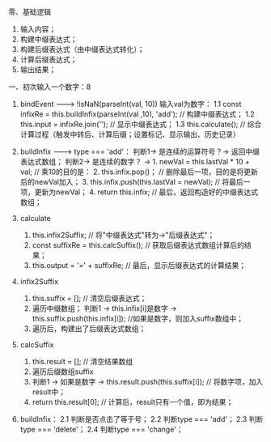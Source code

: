 零、基础逻辑
1. 输入内容；
2. 构建中缀表达式；
3. 构建后缀表达式（由中缀表达式转化）；
4. 计算后缀表达式；
5. 输出结果；

一、初次输入一个数字：8
1. bindEvent ---> !isNaN(parseInt(val, 10)) 输入val为数字：
    1.1 const infixRe = this.buildInfix(parseInt(val ,10), 'add');  // 构建中缀表达式；
    1.2 this.input = infixRe.join('');  // 显示中缀表达式；
    1.3 this.calculate();               // 综合计算过程（触发中转后、计算后缀；设置标记、显示输出、历史记录）
2. buildInfix ---> type === 'add'：
    判断1-> 是连续的运算符号？-> 返回中缀表达式数组；
    判断2-> 是连续的数字？ -> 
        1. newVal = this.lastVal * 10 + val;        // 乘10的目的是：
        2. this.infix.pop()；                       // 删除最后一项，目的是将更新后的newVal加入；
        3. this.infix.push(this.lastVal = newVal);  // 将最后一项，更新为newVal；
        4. return this.infix;                       // 最后，返回构造好的中缀表达式数组；
3. calculate
    1. this.infix2Suffix;                           // 将"中缀表达式"转为->"后缀表达式"；
    2. const suffixRe = this.calcSuffix();          // 获取后缀表达式数组计算后的结果；
    3. this.output = '=' + suffixRe;                // 最后，显示后缀表达式的计算结果；
4. infix2Suffix
    1. this.suffix = [];                            // 清空后缀表达式；
    2. 遍历中缀数组；
        判断1 -> this.infix[i]是数字
              -> this.suffix.push(this.infix[i]);   //如果是数字，则加入suffix数组中；
    3. 遍历后，构建出了后缀表达式数组；
5. calcSuffix
    1. this.result = [];                            // 清空结果数组
    2. 遍历后缀数组suffix
    3. 判断1 -> 如果是数字 -> this.result.push(this.suffix[i]); // 将数字项，加入result中；
    4. return this.result[0];                       // 计算后，result只有一个值，即为结果；
















2. buildInfix：
    2.1 判断是否点击了等于号；
    2.2 判断type === 'add'；
    2.3 判断type === 'delete'；
    2.4 判断type === 'change'；